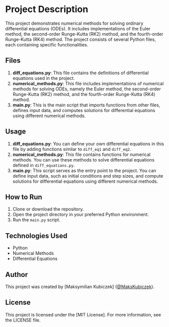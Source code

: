 # Project Description

This project demonstrates numerical methods for solving ordinary differential equations (ODEs). It includes implementations of the Euler method, the second-order Runge-Kutta (RK2) method, and the fourth-order Runge-Kutta (RK4) method. The project consists of several Python files, each containing specific functionalities.

## Files

1. **diff_equations.py**: This file contains the definitions of differential equations used in the project.
2. **numerical_methods.py**: This file includes implementations of numerical methods for solving ODEs, namely the Euler method, the second-order Runge-Kutta (RK2) method, and the fourth-order Runge-Kutta (RK4) method.
3. **main.py**: This is the main script that imports functions from other files, defines input data, and computes solutions for differential equations using different numerical methods.

## Usage

1. **diff_equations.py**: You can define your own differential equations in this file by adding functions similar to `diff_eq1` and `diff_eq2`.
2. **numerical_methods.py**: This file contains functions for numerical methods. You can use these methods to solve differential equations defined in `diff_equations.py`.
3. **main.py**: This script serves as the entry point to the project. You can define input data, such as initial conditions and step sizes, and compute solutions for differential equations using different numerical methods.

## How to Run

1. Clone or download the repository.
2. Open the project directory in your preferred Python environment.
3. Run the `main.py` script.

## Technologies Used

- Python
- Numerical Methods
- Differential Equations

## Author

This project was created by [Maksymilian Kubiczek] ([@MaksKubiczek](https://github.com/MaksKubiczek)).

## License

This project is licensed under the [MIT License]. For more information, see the LICENSE file.
